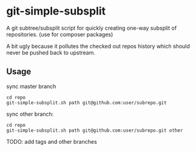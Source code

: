 git-simple-subsplit
===================

A git subtree/subsplit script for quickly creating one-way subsplit of repositories. (use for composer packages)

A bit ugly because it pollutes the checked out repos history which should never be pushed back to upstream.

Usage
-----

sync master branch
```
cd repo
git-simple-subsplit.sh path git@github.com:user/subrepo.git
```

sync other branch:
```
cd repo
git-simple-subsplit.sh path git@github.com:user/subrepo.git other
```

TODO: add tags and other branches
